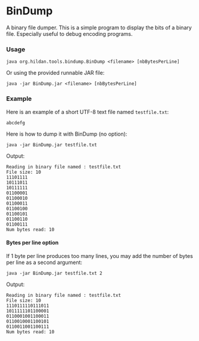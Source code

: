BinDump
=======

A binary file dumper. This is a simple program to display the bits of a binary file. Especially useful to debug encoding programs.

### Usage

`java org.hildan.tools.bindump.BinDump <filename> [nbBytesPerLine]`

Or using the provided runnable JAR file:

`java -jar BinDump.jar <filename> [nbBytesPerLine]`

### Example

Here is an example of a short UTF-8 text file named `testfile.txt`:
```
abcdefg
```

Here is how to dump it with BinDump (no option):
```
java -jar BinDump.jar testfile.txt
```

Output:
```
Reading in binary file named : testfile.txt
File size: 10
11101111
10111011
10111111
01100001
01100010
01100011
01100100
01100101
01100110
01100111
Num bytes read: 10
```

#### Bytes per line option

If 1 byte per line produces too many lines, you may add the number of bytes per line as a second argument:
```
java -jar BinDump.jar testfile.txt 2
```

Output:
```
Reading in binary file named : testfile.txt
File size: 10
1110111110111011
1011111101100001
0110001001100011
0110010001100101
0110011001100111
Num bytes read: 10
```
